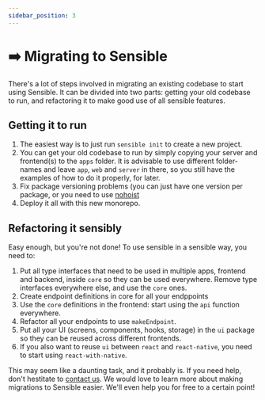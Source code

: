```yaml
---
sidebar_position: 3
---
```


# ➡️ Migrating to Sensible

There's a lot of steps involved in migrating an existing codebase to start using Sensible. It can be divided into two parts: getting your old codebase to run, and refactoring it to make good use of all sensible features.

## Getting it to run

1. The easiest way is to just run `sensible init` to create a new project.
2. You can get your old codebase to run by simply copying your server and frontend(s) to the `apps` folder. It is advisable to use different folder-names and leave `app`, `web` and `server` in there, so you still have the examples of how to do it properly, for later.
3. Fix package versioning problems (you can just have one version per package, or you need to use [nohoist](https://classic.yarnpkg.com/blog/2018/02/15/nohoist/])
4. Deploy it all with this new monorepo.

## Refactoring it sensibly

Easy enough, but you're not done! To use sensible in a sensible way, you need to:

1. Put all type interfaces that need to be used in multiple apps, frontend and backend, inside `core` so they can be used everywhere. Remove type interfaces everywhere else, and use the `core` ones.
2. Create endpoint definitions in core for all your endppoints
3. Use the `core` definitions in the frontend: start using the `api` function everywhere.
4. Refactor all your endpoints to use `makeEndpoint`.
5. Put all your UI (screens, components, hooks, storage) in the `ui` package so they can be reused across different frontends.
6. If you also want to reuse `ui` between `react` and `react-native`, you need to start using `react-with-native`.

This may seem like a daunting task, and it probably is. If you need help, don't hestitate to [contact us](mailto:info@codefromanywhere.com). We would love to learn more about making migrations to Sensible easier. We'll even help you for free to a certain point!
